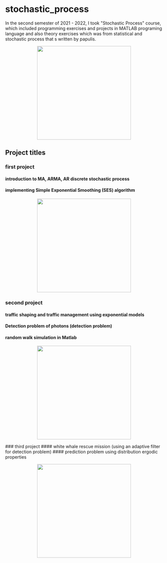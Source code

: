 # stochastic_process
In the second semester of 2021 - 2022, I took "Stochastic Process" course, which included programming exercises and projects in MATLAB programing language and also theory exercises which was from statistical and stochastic process that s written by papulis.

<p align="center">
<image align="center" src = "images/stochastic.png" width="300">
</p>
 
## Project titles
 
 
### first project 
 #### introduction to MA, ARMA, AR discrete stochastic process
 #### implementing Simple Exponential Smoothing (SES) algorithm
<p align="center">
<image align="center" src = "images/ses.png" width="300">
</p> 

 
### second project
 #### traffic shaping and traffic management using exponential models
 #### Detection problem of photons (detection problem)
 #### random walk simulation in Matlab
<p align="center">
<image align="center" src = "images/randomwalk.png" width="300">
</p> 
### third project
 #### white whale rescue mission (using an adaptive filter for detection problem)
 #### prediction problem using distribution ergodic properties 
 
<p align="center">
<image align="center" src = "images/whitewhale.jpg" width="300">
</p>
 
 
